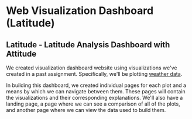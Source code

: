 # Web Visualization Dashboard (Latitude)


## Latitude - Latitude Analysis Dashboard with Attitude

We created visualization dashboard website using visualizations we've created in a past assignment. Specifically, we'll be plotting [weather data](Resources/cities.csv).

In building this dashboard, we created individual pages for each plot and a means by which we can navigate between them. These pages will contain the visualizations and their corresponding explanations. We'll also have a landing page, a page where we can see a comparison of all of the plots, and another page where we can view the data used to build them.


